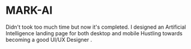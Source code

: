 # MARK-AI
Didn't took too much time but now it's completed. I designed an Artificial Intelligence  landing page for both desktop and mobile Hustling towards becoming a good UI/UX Designer .

